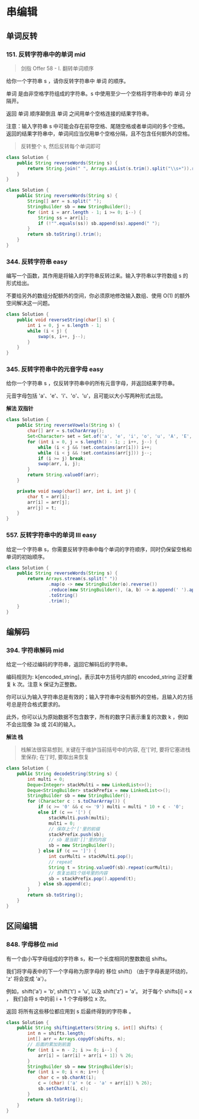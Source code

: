 # 串编辑

## 单词反转

### 151. 反转字符串中的单词 mid

> 剑指 Offer 58 - I. 翻转单词顺序

给你一个字符串 s ，请你反转字符串中 单词 的顺序。

单词 是由非空格字符组成的字符串。s 中使用至少一个空格将字符串中的 单词 分隔开。

返回 单词 顺序颠倒且 单词 之间用单个空格连接的结果字符串。

注意：输入字符串 s 中可能会存在前导空格、尾随空格或者单词间的多个空格。返回的结果字符串中，单词间应当仅用单个空格分隔，且不包含任何额外的空格。

> 反转整个 s, 然后反转每个单词即可

```java
class Solution {
    public String reverseWords(String s) {
        return String.join(" ", Arrays.asList(s.trim().split("\\s+")).reversed());
    }
}
```

```java
class Solution {
    public String reverseWords(String s) {
        String[] arr = s.split(" ");
        StringBuilder sb = new StringBuilder();
        for (int i = arr.length - 1; i >= 0; i--) {
            String ss = arr[i];
            if (!"".equals(ss)) sb.append(ss).append(" ");
        }
        return sb.toString().trim();
    }
}
```

### 344. 反转字符串 easy

编写一个函数，其作用是将输入的字符串反转过来。输入字符串以字符数组 s 的形式给出。

不要给另外的数组分配额外的空间，你必须原地修改输入数组、使用 O(1) 的额外空间解决这一问题。

```java
class Solution {
    public void reverseString(char[] s) {
        int i = 0, j = s.length - 1;
        while (i < j) {
            swap(s, i++, j--);
        }
    }
}
```

### 345. 反转字符串中的元音字母 easy

给你一个字符串 s ，仅反转字符串中的所有元音字母，并返回结果字符串。

元音字母包括 'a'、'e'、'i'、'o'、'u'，且可能以大小写两种形式出现。

**解法 双指针**

```java
class Solution {
    public String reverseVowels(String s) {
        char[] arr = s.toCharArray();
        Set<Character> set = Set.of('a', 'e', 'i', 'o', 'u', 'A', 'E', 'I', 'O', 'U');
        for (int i = 0, j = s.length() - 1; ; i++, j--) {
            while (i < j && !set.contains(arr[i])) i++;
            while (i < j && !set.contains(arr[j])) j--;
            if (i >= j) break;
            swap(arr, i, j);
        }
        return String.valueOf(arr);
    }

    private void swap(char[] arr, int i, int j) {
        char t = arr[i];
        arr[i] = arr[j];
        arr[j] = t;
    }
}
```

### 557. 反转字符串中的单词 III easy

给定一个字符串 s，你需要反转字符串中每个单词的字符顺序，同时仍保留空格和单词的初始顺序。

```java
class Solution {
    public String reverseWords(String s) {
        return Arrays.stream(s.split(" "))
                .map(o -> new StringBuilder(o).reverse())
                .reduce(new StringBuilder(), (a, b) -> a.append(' ').append(b))
                .toString()
                .trim();
    }
}
```

## 编解码

### 394. 字符串解码 mid

给定一个经过编码的字符串，返回它解码后的字符串。

编码规则为: k[encoded_string]，表示其中方括号内部的 encoded_string 正好重复 k 次。注意 k 保证为正整数。

你可以认为输入字符串总是有效的；输入字符串中没有额外的空格，且输入的方括号总是符合格式要求的。

此外，你可以认为原始数据不包含数字，所有的数字只表示重复的次数 k ，例如不会出现像 3a 或 2[4]的输入。

**解法 栈**

> 栈解法很容易想到, 关键在于维护当前括号中的内容, 在'['时, 要将它塞进栈里保存; 在']'时, 要取出来恢复

```java
class Solution {
    public String decodeString(String s) {
        int multi = 0;
        Deque<Integer> stackMulti = new LinkedList<>();
        Deque<StringBuilder> stackPrefix = new LinkedList<>();
        StringBuilder sb = new StringBuilder();
        for (Character c : s.toCharArray()) {
            if (c >= '0' && c <= '9') multi = multi * 10 + c - '0';
            else if (c == '[') {
                stackMulti.push(multi);
                multi = 0;
                // 保存上个'['里的前缀
                stackPrefix.push(sb);
                // sb 是当前'[]'里的内容
                sb = new StringBuilder();
            } else if (c == ']') {
                int curMulti = stackMulti.pop();
                // repeat
                String t = String.valueOf(sb).repeat(curMulti);
                // 恢复出前1个括号里的内容
                sb = stackPrefix.pop().append(t);
            } else sb.append(c);
        }
        return sb.toString();
    }
}
```

## 区间编辑

### 848. 字母移位 mid

有一个由小写字母组成的字符串 s，和一个长度相同的整数数组 shifts。

我们将字母表中的下一个字母称为原字母的 移位 shift() （由于字母表是环绕的， 'z' 将会变成 'a'）。

例如，shift('a') = 'b', shift('t') = 'u', 以及 shift('z') = 'a'。
对于每个 shifts[i] = x ， 我们会将 s 中的前 i + 1 个字母移位 x 次。

返回 将所有这些移位都应用到 s 后最终得到的字符串 。

```java
class Solution {
    public String shiftingLetters(String s, int[] shifts) {
        int n = shifts.length;
        int[] arr = Arrays.copyOf(shifts, n);
        // 后面的累加到前面
        for (int i = n - 2; i >= 0; i--) {
            arr[i] = (arr[i] + arr[i + 1]) % 26;
        }
        StringBuilder sb = new StringBuilder(s);
        for (int i = 0; i < n; i++) {
            char c = sb.charAt(i);
            c = (char) ('a' + (c - 'a' + arr[i]) % 26);
            sb.setCharAt(i, c);
        }
        return sb.toString();
    }
}
```
